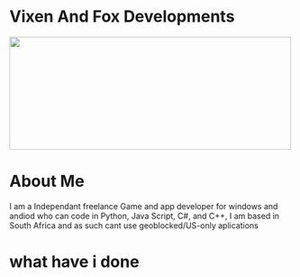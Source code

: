 # Vixen And Fox Developments

<img src="https://github.com/VixenAndFoxDevelopments/VixenAndFoxDevelopments.github.io/assets/152870791/0497e609-9763-427d-8180-b26018932a93"  width="500" height="200" />

# About Me
I am a Independant freelance Game and app developer for windows and andiod who can code in Python, Java Script, C#, and C++, I am based in South Africa and as such cant use geoblocked/US-only aplications

# what have i done

